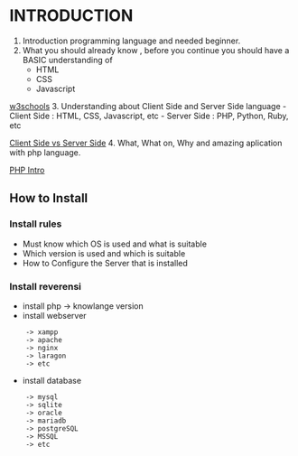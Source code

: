 # INTRODUCTION
1. Introduction programming language and needed beginner.
2. What you should already know , before you continue you should have a BASIC understanding of
    - HTML
    - CSS 
    - Javascript

[w3schools](https://www.w3schools.com)
3. Understanding about Client Side and Server Side language
    - Client Side  : HTML, CSS, Javascript, etc
    - Server Side  : PHP, Python, Ruby, etc

[Client Side vs Server Side](https://www.c-sharpcorner.com/UploadFile/2072a9/client-side-vs-server-side-programming-languages/)
4. What, What on, Why and amazing aplication with php language.

[PHP Intro](https://www.w3schools.com/php/php_intro.asp)        
## How to Install
### Install rules
- Must know which OS is used and what is suitable
- Which version is used and which is suitable
- How to Configure the Server that is installed
### Install reverensi 
- install php -> knowlange version
- install webserver
```
    -> xampp
    -> apache
    -> nginx
    -> laragon
    -> etc
```
- install database
```
    -> mysql
    -> sqlite
    -> oracle
    -> mariadb
    -> postgreSQL
    -> MSSQL
    -> etc
```